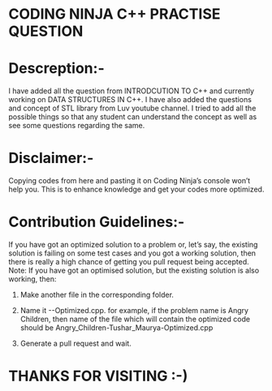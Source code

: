 # CODING NINJA C++ PRACTISE QUESTION

# Descreption:-
I have added all the question from INTRODCUTION TO C++ and currently working on DATA STRUCTURES IN C++.
I have also added the questions and concept of STL library from Luv youtube channel.
I tried to add all the possible things so that any student can understand the concept as well as see some questions regarding the same.


# Disclaimer:-

Copying codes from here and pasting it on Coding Ninja’s console won’t help you. This is to enhance knowledge and get your codes more optimized.


# Contribution Guidelines:- 

If you have got an optimized solution to a problem or, let’s say, the existing solution is failing on some test cases and you got a working solution, then there is really a high chance of getting you pull request being accepted. Note: If you have got an optimised solution, but the existing solution is also working, then:
1.	Make another file in the corresponding folder.

2.	Name it <problem name>-<your name>-Optimized.cpp. for example, if the problem name is Angry Children, then name of the file which will contain the optimized code should be Angry_Children-Tushar_Maurya-Optimized.cpp

3.	Generate a pull request and wait.


# THANKS FOR VISITING :-)
